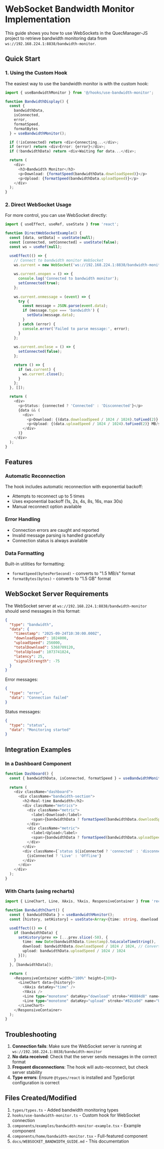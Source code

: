 # WebSocket Bandwidth Monitor Implementation

This guide shows you how to use WebSockets in the QuecManager-JS project to retrieve bandwidth monitoring data from `ws://192.168.224.1:8838/bandwidth-monitor`.

## Quick Start

### 1. Using the Custom Hook

The easiest way to use the bandwidth monitor is with the custom hook:

```typescript
import { useBandwidthMonitor } from '@/hooks/use-bandwidth-monitor';

function BandwidthDisplay() {
  const { 
    bandwidthData, 
    isConnected, 
    error, 
    formatSpeed, 
    formatBytes 
  } = useBandwidthMonitor();

  if (!isConnected) return <div>Connecting...</div>;
  if (error) return <div>Error: {error}</div>;
  if (!bandwidthData) return <div>Waiting for data...</div>;

  return (
    <div>
      <h3>Bandwidth Monitor</h3>
      <p>Download: {formatSpeed(bandwidthData.downloadSpeed)}</p>
      <p>Upload: {formatSpeed(bandwidthData.uploadSpeed)}</p>
    </div>
  );
}
```

### 2. Direct WebSocket Usage

For more control, you can use WebSocket directly:

```typescript
import { useEffect, useRef, useState } from 'react';

function DirectWebSocketExample() {
  const [data, setData] = useState(null);
  const [connected, setConnected] = useState(false);
  const ws = useRef(null);

  useEffect(() => {
    // Connect to bandwidth monitor WebSocket
    ws.current = new WebSocket('ws://192.168.224.1:8838/bandwidth-monitor');
    
    ws.current.onopen = () => {
      console.log('Connected to bandwidth monitor');
      setConnected(true);
    };
    
    ws.current.onmessage = (event) => {
      try {
        const message = JSON.parse(event.data);
        if (message.type === 'bandwidth') {
          setData(message.data);
        }
      } catch (error) {
        console.error('Failed to parse message:', error);
      }
    };
    
    ws.current.onclose = () => {
      setConnected(false);
    };

    return () => {
      if (ws.current) {
        ws.current.close();
      }
    };
  }, []);

  return (
    <div>
      <p>Status: {connected ? 'Connected' : 'Disconnected'}</p>
      {data && (
        <div>
          <p>Download: {(data.downloadSpeed / 1024 / 1024).toFixed(2)} MB/s</p>
          <p>Upload: {(data.uploadSpeed / 1024 / 1024).toFixed(2)} MB/s</p>
        </div>
      )}
    </div>
  );
}
```

## Features

### Automatic Reconnection
The hook includes automatic reconnection with exponential backoff:
- Attempts to reconnect up to 5 times
- Uses exponential backoff (1s, 2s, 4s, 8s, 16s, max 30s)
- Manual reconnect option available

### Error Handling
- Connection errors are caught and reported
- Invalid message parsing is handled gracefully
- Connection status is always available

### Data Formatting
Built-in utilities for formatting:
- `formatSpeed(bytesPerSecond)` - converts to "1.5 MB/s" format
- `formatBytes(bytes)` - converts to "1.5 GB" format

## WebSocket Server Requirements

The WebSocket server at `ws://192.168.224.1:8838/bandwidth-monitor` should send messages in this format:

```json
{
  "type": "bandwidth",
  "data": {
    "timestamp": "2025-09-24T10:30:00.000Z",
    "downloadSpeed": 1024000,
    "uploadSpeed": 256000,
    "totalDownload": 5368709120,
    "totalUpload": 1073741824,
    "latency": 25,
    "signalStrength": -75
  }
}
```

Error messages:
```json
{
  "type": "error",
  "data": "Connection failed"
}
```

Status messages:
```json
{
  "type": "status", 
  "data": "Monitoring started"
}
```

## Integration Examples

### In a Dashboard Component
```typescript
function Dashboard() {
  const { bandwidthData, isConnected, formatSpeed } = useBandwidthMonitor();
  
  return (
    <div className="dashboard">
      <div className="bandwidth-section">
        <h2>Real-time Bandwidth</h2>
        <div className="metrics">
          <div className="metric">
            <label>Download</label>
            <span>{bandwidthData ? formatSpeed(bandwidthData.downloadSpeed) : '--'}</span>
          </div>
          <div className="metric">
            <label>Upload</label>
            <span>{bandwidthData ? formatSpeed(bandwidthData.uploadSpeed) : '--'}</span>
          </div>
        </div>
        <div className={`status ${isConnected ? 'connected' : 'disconnected'}`}>
          {isConnected ? 'Live' : 'Offline'}
        </div>
      </div>
    </div>
  );
}
```

### With Charts (using recharts)
```typescript
import { LineChart, Line, XAxis, YAxis, ResponsiveContainer } from 'recharts';

function BandwidthChart() {
  const { bandwidthData } = useBandwidthMonitor();
  const [history, setHistory] = useState<Array<{time: string, download: number, upload: number}>>([]);

  useEffect(() => {
    if (bandwidthData) {
      setHistory(prev => [...prev.slice(-50), {
        time: new Date(bandwidthData.timestamp).toLocaleTimeString(),
        download: bandwidthData.downloadSpeed / 1024 / 1024, // Convert to MB/s
        upload: bandwidthData.uploadSpeed / 1024 / 1024
      }]);
    }
  }, [bandwidthData]);

  return (
    <ResponsiveContainer width="100%" height={300}>
      <LineChart data={history}>
        <XAxis dataKey="time" />
        <YAxis />
        <Line type="monotone" dataKey="download" stroke="#8884d8" name="Download (MB/s)" />
        <Line type="monotone" dataKey="upload" stroke="#82ca9d" name="Upload (MB/s)" />
      </LineChart>
    </ResponsiveContainer>
  );
}
```

## Troubleshooting

1. **Connection fails**: Make sure the WebSocket server is running at `ws://192.168.224.1:8838/bandwidth-monitor`
2. **No data received**: Check that the server sends messages in the correct format
3. **Frequent disconnections**: The hook will auto-reconnect, but check server stability
4. **Type errors**: Ensure `@types/react` is installed and TypeScript configuration is correct

## Files Created/Modified

1. `types/types.ts` - Added bandwidth monitoring types
2. `hooks/use-bandwidth-monitor.ts` - Custom hook for WebSocket connection
3. `components/examples/bandwidth-monitor-example.tsx` - Example component
4. `components/home/bandwidth-monitor.tsx` - Full-featured component
5. `docs/WEBSOCKET_BANDWIDTH_GUIDE.md` - This documentation